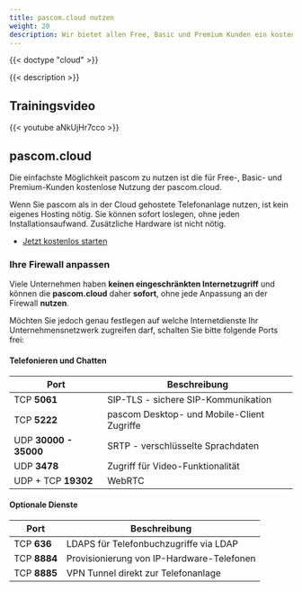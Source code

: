 ```yaml
---
title: pascom.cloud nutzen
weight: 20
description: Wir bietet allen Free, Basic und Premium Kunden ein kostenloses Hosting in der pascom.cloud. Einfach, sicher, schnell - Jetzt kostenlos starten.
---
```


{{< doctype "cloud" >}}

{{< description >}}

## Trainingsvideo

{{< youtube aNkUjHr7cco >}}

## pascom.cloud

Die einfachste Möglichkeit pascom zu nutzen ist die für Free-, Basic- und Premium-Kunden kostenlose Nutzung der pascom.cloud.  

Wenn Sie pascom als in der Cloud gehostete Telefonanlage nutzen, ist kein eigenes Hosting nötig. Sie können sofort loslegen, ohne jeden Installationsaufwand. Zusätzliche Hardware ist nicht nötig.

 * [Jetzt kostenlos starten](http://my.pascom.net/do/cloud)

### Ihre Firewall anpassen

Viele Unternehmen haben **keinen eingeschränkten Internetzugriff** und können die **pascom.cloud** daher **sofort**, ohne jede Anpassung an der Firewall **nutzen**.

Möchten Sie jedoch genau festlegen auf welche Internetdienste Ihr Unternehmensnetzwerk zugreifen darf, schalten Sie bitte folgende Ports frei:

#### Telefonieren und Chatten

| Port | Beschreibung |
| ---- | ------------ |
| TCP **5061** | SIP-TLS - sichere SIP-Kommunikation |
| TCP **5222** | pascom Desktop- und Mobile-Client Zugriffe |
| UDP **30000 - 35000** | SRTP - verschlüsselte Sprachdaten |
| UDP **3478** | Zugriff für Video-Funktionalität |
| UDP + TCP **19302** | WebRTC | Zugriff für Web Client |

#### Optionale Dienste

| Port | Beschreibung |
| ---- | ------------ |
| TCP **636** | LDAPS für Telefonbuchzugriffe via LDAP |
| TCP **8884**  | Provisionierung von IP-Hardware-Telefonen |
| TCP **8885**  | VPN Tunnel direkt zur Telefonanlage |


